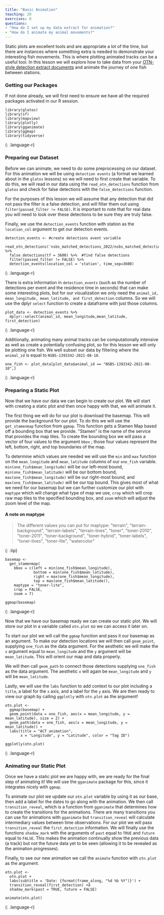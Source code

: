 ```yaml
---
title: "Basic Animation"
teaching: 20
exercises: 0
questions:
- "How do I set up my data extract for animation?"
- "How do I animate my animal movements?"
---
```


Static plots are excellent tools and are appropriate a lot of the time, but there are instances where something extra is needed to demonstrate your interesting fish movements. This is where plotting animated tracks can be a useful tool. In this lesson we will explore how to take data from your [OTN-style detection extract documents](https://members.oceantrack.org/data/otn-detection-extract-documentation-matched-to-animals) and animate the journey of one fish between stations.

### Getting our Packages

If not done already, we will first need to ensure we have all the required packages activated in our R session.

~~~
library(glatos)
library(sf)
library(mapview)
library(plotly)
library(gganimate)
library(ggmap)
library(tidyverse)
~~~
{: .language-r}

### Preparing our Dataset

Before we can animate, we need to do some preprocessing on our dataset. For this animation we will be using `detection events` (a format we learned about in the `glatos` lessons) so we will need to first create that variable. To do this, we will read in our data using the `read_otn_detections` function from `glatos` and check for false detections with the `false_detections` function. 

For the purposes of this lesson we will assume that any detection that did not pass the filter is a false detection, and will filter them out using `filter(passed_filter != FALSE)`. It is important to note that for real data you will need to look over these detections to be sure they are truly false. 

Finally, we use the `detection_events` function with station as the `location_col` argument to get our detection events.

~~~
detection_events <- #create detections event variable
  read_otn_detections('nsbs_matched_detections_2022/nsbs_matched_detections_2022.csv') %>%
  false_detections(tf = 3600) %>%  #find false detections
  filter(passed_filter != FALSE) %>% 
  detection_events(location_col = 'station', time_sep=3600)
~~~
{: .language-r}

There is extra information in `detection_events` (such as the number of detections per event and the residence time in seconds) that can make some interesting plots, but for our visualization we only need the `animal_id, mean_longitude, mean_latitude, and first_detection` columns. So we will use the dplyr `select` function to create a dataframe with just those columns.

~~~
plot_data <- detection_events %>% 
  dplyr::select(animal_id, mean_longitude,mean_latitude, first_detection)
~~~
{: .language-r}

Additionally, animating many animal tracks can be computationally intensive as well as create a potentially confusing plot, so for this lesson we will only be plotting one fish. We well subset our data by filtering where the `animal_id` is equal to `NSBS-1393342-2021-08-10`.

~~~
one_fish <- plot_data[plot_data$animal_id == "NSBS-1393342-2021-08-10",] 
~~~
{: .language-r}


### Preparing a Static Plot

Now that we have our data we can begin to create our plot. We will start with creating a static plot and then once happy with that, we will animate it.

The first thing we will do for our plot is download the basemap. This will provide the background for our plot. To do this we will use the `get_stamenmap` function from `ggmap`. This function gets a Stamen Map based off a bounding box that we provide. "Stamen" is the name of the service that provides the map tiles. To create the bounding box we will pass a vector of four values to the argument `bbox` ; those four values represent the left, bottom, right, and top boundaries of the map. 

To determine which values are needed we will use the `min` and `max` function on the `mean_longitude` and `mean_latitude` columns of our `one_fish` variable.  `min(one_fish$mean_longitude)` will be our left-most bound, `min(one_fish$mean_latitude)` will be our bottom bound, `max(one_fish$mean_longitude)` will be our right-most bound, and `max(one_fish$mean_latitude)` will be our top bound. This gives most of what we need for our basemap but we can further customize our plot with `maptype` which will change what type of map we use, `crop` which will crop raw map tiles to the specified bounding box, and `zoom` which will adjust the zoom level of the map.


#### A note on maptype
>  The different values you can put for maptype:
> "terrain", "terrain-background", "terrain-labels", "terrain-lines",
> "toner", "toner-2010", "toner-2011", "toner-background", "toner-hybrid",
> "toner-labels", "toner-lines", "toner-lite", "watercolor"
>
{: .tip}

~~~
basemap <- 
  get_stamenmap(
    bbox = c(left = min(one_fish$mean_longitude),
             bottom = min(one_fish$mean_latitude), 
             right = max(one_fish$mean_longitude), 
             top = max(one_fish$mean_latitude)),
    maptype = "toner-lite",
    crop = FALSE, 
    zoom = 7)

ggmap(basemap)
~~~
{: .language-r}

Now that we have our basemap ready we can create our static plot. We will store our plot in a variable called `otn.plot` so we can access it later on. 

To start our plot we will call the `ggmap` function and pass it our basemap as an argument. To make our detection locations we will then call `geom_point`, supplying `one_fish` as the data argument. For the aesthetic we will make the `x` argument equal to `mean_longitude` and the `y` argument will be `mean_latitude`. This will orient our map and data properly.

We will then call `geom_path` to connect those detections supplying `one_fish` as the data argument. The aesthetic `x` will again be  `mean_longitude` and `y` will be `mean_latitude`. 

Lastly, we will use the `labs` function to add context to our plot including a `title`, a label for the `x` axis, and a label for the `y` axis. We are then ready to view our graph by calling `ggplotly` with `otn.plot` as the argument!

~~~
otn.plot <-
  ggmap(basemap) +
  geom_point(data = one_fish, aes(x = mean_longitude, y = mean_latitude), size = 2) +
  geom_path(data = one_fish, aes(x = mean_longitude, y = mean_latitude)) +
  labs(title = "ACT animation",
       x = "Longitude", y = "Latitude", color = "Tag ID")

ggplotly(otn.plot)
~~~
{: .language-r}

### Animating our Static Plot

Once we have a static plot we are happy with, we are ready for the final step of animating it! We will use the `gganimate` package for this, since it integrates nicely with `ggmap`.

To animate our plot we update our `otn.plot` variable by using it as our base, then add a label for the dates to go along with the animation. We then call `transition_reveal`, which is a function from `gganimate` that determines how to create the transitions for the animations. There are many transitions you can use for animations with `gganimate` but `transition_reveal` will calculate intermediary values between time observations. For our plot we will pass `transition_reveal` the `first_detection` information. We will finally use the functions `shadow_mark` with the arguments of `past` equal to  `TRUE` and `future` equal to `FALSE`. This makes the animation continually show the previous data (a track) but not the future data yet to be seen (allowing it to be revealed as the animation progresses). 

Finally, to see our new animation we call the `animate` function with  `otn.plot` as the argument.

~~~
otn.plot <-
  otn.plot +
  labs(subtitle = 'Date: {format(frame_along, "%d %b %Y")}') +
  transition_reveal(first_detection) +å
  shadow_mark(past = TRUE, future = FALSE)

animate(otn.plot)
~~~
{: .language-r}

